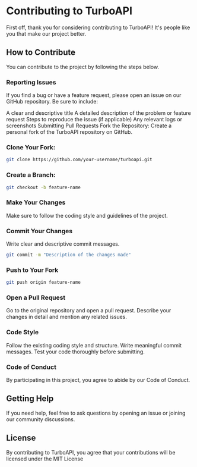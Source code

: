 # Contributing to TurboAPI
First off, thank you for considering contributing to TurboAPI! It's people like you that make our project better.

## How to Contribute
You can contribute to the project by following the steps below.

### Reporting Issues
If you find a bug or have a feature request, please open an issue on our GitHub repository. Be sure to include:

A clear and descriptive title
A detailed description of the problem or feature request
Steps to reproduce the issue (if applicable)
Any relevant logs or screenshots
Submitting Pull Requests
Fork the Repository: Create a personal fork of the TurboAPI repository on GitHub.

### Clone Your Fork:

```bash
git clone https://github.com/your-username/turboapi.git
```

### Create a Branch:

```bash
git checkout -b feature-name
```

### Make Your Changes
Make sure to follow the coding style and guidelines of the project.

### Commit Your Changes
Write clear and descriptive commit messages.

```bash
git commit -m "Description of the changes made"
```

### Push to Your Fork

```bash
git push origin feature-name
```

### Open a Pull Request
Go to the original repository and open a pull request. Describe your changes in detail and mention any related issues.

### Code Style
Follow the existing coding style and structure.
Write meaningful commit messages.
Test your code thoroughly before submitting.

### Code of Conduct
By participating in this project, you agree to abide by our Code of Conduct.

## Getting Help
If you need help, feel free to ask questions by opening an issue or joining our community discussions.

## License
By contributing to TurboAPI, you agree that your contributions will be licensed under the MIT License